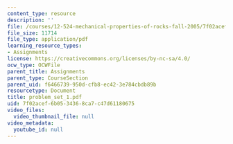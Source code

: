 ```yaml
---
content_type: resource
description: ''
file: /courses/12-524-mechanical-properties-of-rocks-fall-2005/7f02acef6b0534368ca7c47d61180675_problem_set_1.pdf
file_size: 11714
file_type: application/pdf
learning_resource_types:
- Assignments
license: https://creativecommons.org/licenses/by-nc-sa/4.0/
ocw_type: OCWFile
parent_title: Assignments
parent_type: CourseSection
parent_uid: f6466739-950d-cfb8-ec42-3e784cbdb89b
resourcetype: Document
title: problem_set_1.pdf
uid: 7f02acef-6b05-3436-8ca7-c47d61180675
video_files:
  video_thumbnail_file: null
video_metadata:
  youtube_id: null
---
```

